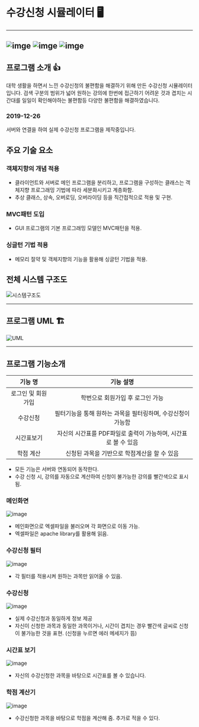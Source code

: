 # 수강신청 시뮬레이터 :desktop_computer:

------

## ![imge](https://img.shields.io/badge/ProjectType-TeamProject-green) ![imge](https://img.shields.io/badge/Language-Jav-yellow) ![imge](https://img.shields.io/badge/Tools-Eclipse-blue)

## 프로그램 소개 :thumbsup:

대학 생활을 하면서 느낀 수강신청의 불편함을 해결하기 위해 만든 수강신청 시뮬레이터 입니다.
검색 구분의 범위가 넓어 원하는 강의에 한번에 접근하기 어려운 것과 겹치는 시간대를 일일이 확인해야하는 불편함등 다양한 불편함을 해결하였습니다.

### 2019-12-26

서버와 연결을 하여 실제 수강신청 프로그램을 제작중입니다.

## 주요 기술 요소

### 객체지향의 개념 적용

- 클라이언트와 서버로 메인 프로그램을 분리하고, 프로그램을 구성하는 클래스는 객체지향 프로그래밍 기법에 따라 세분화시키고 계층화함.
- 추상 클래스, 상속, 오버로딩, 오버라이딩 등을 직간접적으로 적용 및 구현.

### MVC패턴 도입

- GUI 프로그램의 기본 프로그래밍 모델인 MVC패턴을 적용.

### 싱글턴 기법 적용

- 메모리 절약 및 객체지향의 기능을 활용해 싱글턴 기법을 적용.

## 전체 시스템 구조도

![시스템구조도](https://user-images.githubusercontent.com/37828448/71608901-bbf36c00-2bc7-11ea-87b2-d34d20598744.png)

------

## 프로그램 UML :building_construction:

![UML](https://user-images.githubusercontent.com/37828448/71608859-8babcd80-2bc7-11ea-923f-585557da03bc.png)



------

## 프로그램 기능소개

|      기능 명       |                          기능 설명                           |
| :----------------: | :----------------------------------------------------------: |
| 로그인 및 회원가입 |               학번으로 회원가입 후 로그인 가능               |
|      수강신청      | 필터기능을 통해 원하는 과목을 필터링하며, 수강신청이 가능함  |
|     시간표보기     | 자신의 시간표를 PDF파일로 출력이 가능하며, 시간표로 볼 수 있음 |
|     학점 계산      |         신청된 과목을 기반으로 학점계산을 할 수 있음         |

- 모든 기능은 서버와 연동되어 동작한다.
- 수강 신청 시, 강의를 자동으로 계산하여 신청이 불가능한 강의를 빨간색으로 표시됨.

### 메인화면

![image](https://user-images.githubusercontent.com/37828448/71543853-529f0d80-29bb-11ea-9564-0923c59a20c7.png)

- 메인화면으로 엑셀파일을 불러오며 각 화면으로 이동 가능.
- 엑셀파일은 apache library를 활용해 읽음.

### 수강신청 필터

![image](https://user-images.githubusercontent.com/37828448/71543862-706c7280-29bb-11ea-9faa-dc69e9e3c1e1.png)

- 각 필터를 적용시켜 원하는 과목만 읽어올 수 있음.

### 수강신청

![image](https://user-images.githubusercontent.com/37828448/71305021-6540a200-2411-11ea-9404-bb0064e27522.png)

- 실제 수강신청과 동일하게 정보 제공
- 자신이 신청한 과목과 동일한 과목이거나, 시간이 겹치는 경우 빨간색 글씨로 신청이 불가능한 것을 표현. (신청을 누르면 에러 메세지가 뜸)

### 시간표 보기

![image](https://user-images.githubusercontent.com/37828448/71305039-a20c9900-2411-11ea-8ff8-ce7e5b4c6246.png)

- 자신의 수강신청한 과목을 바탕으로 시간표를 볼 수 있습니다.

### 학점 계산기

![image](https://user-images.githubusercontent.com/37828448/71543867-8ed26e00-29bb-11ea-8700-6f1d0f8793f9.png)

- 수강신청한 과목을 바탕으로 학점을 계산해 줌. 추가로 적을 수 있다.
